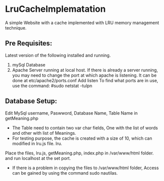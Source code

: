 # LruCacheImplematation
A simple Website with a cache implemented with LRU memory management technique. 

Pre Requisites:
-----------------------------------------------------------------------------
Latest version of the following installed and running. 

1. mySql Database
2. Apache Server running at local host. 
  If there is already a server running, you may need to change the port at which apache is listening. 
  It can be done at etc/apache2/ports.conf
  Add listen <Any Unutilized Port> 
  To find what ports are in use, use the command: #sudo netstat -tulpn

Database Setup:
---------------------------------------------------------------------------
Edit MySql username, Paswword, Database Name, Table Name in getMeaning.php 

- The Table need to contain two var char fields, One with the list of words and other with list of Meanings.
- For testing purpose, the cache is created with a size of 10, which can modified in lru.js file. lru.

Place the files, lru.js, getMeaning.php, index.php in /var/www/html folder. and run localhost at the set port. 
- If there is a problem in copying the files to /var/www/html folder, Access can be gained by using the command 
sudo nautilas. 
